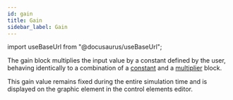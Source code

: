 ```yaml
---
id: gain
title: Gain
sidebar_label: Gain
---
```

import useBaseUrl from "@docusaurus/useBaseUrl";

<link rel="stylesheet" href={useBaseUrl("katex/katex.min.css")} />

The gain block multiplies the input value by a constant defined by the user, behaving identically to a combination of a [constant](const) and a [multiplier](multiplier) block.

This gain value remains fixed during the entire simulation time and is displayed on the graphic element in the control elements editor.
